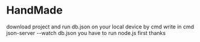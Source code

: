 # HandMade
download project and run db.json on your local device by cmd
write in cmd json-server --watch db.json
you have to run node.js first 
thanks
